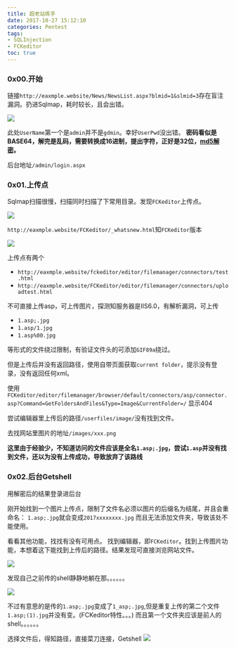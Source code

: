 ```yaml
---
title: 超老站练手
date: 2017-10-27 15:12:10
categories: Pentest
tags:
- SQLInjection
- FCKeditor
toc: true
---
```


### 0x00.开始

链接`http://eaxmple.website/News/NewsList.aspx?blmid=1&slmid=3`存在盲注漏洞。扔进Sqlmap，耗时较长，且会出错。

![](1.png)

此处`UserName`第一个是`admin`并不是`gdmin`。幸好`UserPwd`没出错。
**密码看似是BASE64，解完是乱码，需要转换成16进制，提出字符，正好是32位，[md5解密](https://www.somd5.com/)。**

后台地址`/admin/login.aspx`


### 0x01.上传点

Sqlmap扫描很慢，扫描同时扫描了下常用目录。发现`FCKeditor`上传点。

![](2.png)


`http://eaxmple.website/FCKeditor/_whatsnew.html`知`FCKeditor`版本

![](3.png)

上传点有两个
- `http://eaxmple.website/fckeditor/editor/filemanager/connectors/test.html`
- `http://eaxmple.website/FCKeditor/editor/filemanager/connectors/uploadtest.html`

不可直接上传asp，可上传图片，探测知服务器是IIS6.0，有解析漏洞，可上传
- `1.asp;.jpg`
- `1.asp/1.jpg`
- `1.asp%00.jpg`

等形式的文件绕过限制，有验证文件头的可添加`GIF89a`绕过。

但是上传后并没有返回路径，使用自带页面获取`current folder`，提示没有登录，没有返回任何xml。

使用
`FCKeditor/editor/filemanager/browser/default/connectors/asp/connector.asp?Command=GetFoldersAndFiles&Type=Image&CurrentFolder=/`
显示404

尝试编辑器里上传后的路径`/userfiles/image/`没有找到文件。

去找网站里图片的地址`/images/xxx.png`

**这里由于经验少，不知道访问的文件应该是全名`1.asp;.jpg`，尝试`1.asp`并没有找到文件，还以为没有上传成功，导致放弃了该路线**


### 0x02.后台Getshell

用解密后的结果登录进后台

刚开始找到一个图片上传点，限制了文件名必须以图片的后缀名为结尾，并且会重命名：
`1.asp;.jpg`就会变成`2017xxxxxxxx.jpg`
而且无法添加文件夹，导致该处不能使用。


看看其他功能，找找有没有可用点。
找到编辑器，即`FCKeditor`。找到上传图片功能，本想着这下能找到上传后的路径。结果发现可直接浏览网站文件。

![](4.png)

发现自己之前传的shell静静地躺在那。。。。。。

![](5.png)

不过有意思的是传的`1.asp;.jpg`变成了`1_asp;.jpg`,但是重复上传的第二个文件`1.asp;(1).jpg`并没有变。(FCKeditor特性。。。)
而且第一个文件夹应该是前人的shell。。。。。。

选择文件后，得知路径，直接菜刀连接，Getshell
![](6.png)
